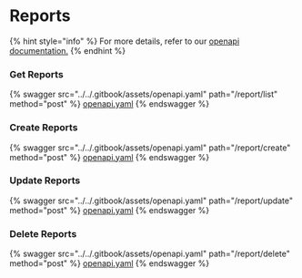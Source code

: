 # Reports

{% hint style="info" %}
For more details, refer to our [openapi documentation.](https://dscribe-prod-i-app-customerapi.azurewebsites.net/v1/docs/)
{% endhint %}

### Get Reports

{% swagger src="../../.gitbook/assets/openapi.yaml" path="/report/list" method="post" %}
[openapi.yaml](../../.gitbook/assets/openapi.yaml)
{% endswagger %}

### Create Reports

{% swagger src="../../.gitbook/assets/openapi.yaml" path="/report/create" method="post" %}
[openapi.yaml](../../.gitbook/assets/openapi.yaml)
{% endswagger %}

### Update Reports

{% swagger src="../../.gitbook/assets/openapi.yaml" path="/report/update" method="post" %}
[openapi.yaml](../../.gitbook/assets/openapi.yaml)
{% endswagger %}

### Delete Reports

{% swagger src="../../.gitbook/assets/openapi.yaml" path="/report/delete" method="post" %}
[openapi.yaml](../../.gitbook/assets/openapi.yaml)
{% endswagger %}
